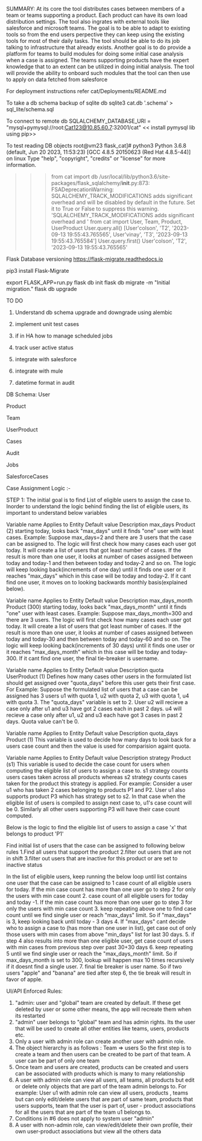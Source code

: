 SUMMARY: At its core the tool distributes cases between members of a team or teams supporting a product. Each product can have its own load distribution settings. The tool also ingrates with external tools like salesforce and microsoft teams. The goal is to be able to adapt to existing tools so from the end users perpective they can keep using the existing tools for most of their daily tasks. The tool should be able to do its job talking to infrastructure that already exists. Another goal is to do provide a platform for teams to build modules for doing some initial case analysis when a case is assigned. The teams supporting products have the expert knowledge that to an extent can be utilized in doing initial analysis. The tool will provide the ability to onboard such modules that the tool can then use to apply on data fetched from salesforce

For deployment instructions refer cat/Deployments/README.md

To take a db schema backup of sqlite db
sqlite3 cat.db '.schema' > sql_lite/schema.sql

To connect to remote db 
SQLALCHEMY_DATABASE_URI = "mysql+pymysql://root:Cat123@10.85.60.7:32001/cat"
<< install pymysql lib using pip>>

To test reading DB objects
root@vm23 flask_cat]# python3
Python 3.6.8 (default, Jun 20 2023, 11:53:23) 
[GCC 4.8.5 20150623 (Red Hat 4.8.5-44)] on linux
Type "help", "copyright", "credits" or "license" for more information.
>>> from cat import db
/usr/local/lib/python3.6/site-packages/flask_sqlalchemy/__init__.py:873: FSADeprecationWarning: SQLALCHEMY_TRACK_MODIFICATIONS adds significant overhead and will be disabled by default in the future.  Set it to True or False to suppress this warning.
  'SQLALCHEMY_TRACK_MODIFICATIONS adds significant overhead and '
>>> from cat import User, Team, Product, UserProduct
>>> User.query.all()
[User'colson', 'T2', '2023-09-13 19:55:43.765565', User'vinay', 'T3', '2023-09-13 19:55:43.765584']
>>> User.query.first()
User'colson', 'T2', '2023-09-13 19:55:43.765565'




Flask Database versioning
https://flask-migrate.readthedocs.io

pip3 install Flask-Migrate

export FLASK_APP=run.py
flask db init
flask db migrate -m "Initial migration."
flask db upgrade



TO DO
1. Understand db schema upgrade and downgrade using alembic

3. implement unit test cases 

5. if in HA how to manage scheduled jobs
6. track user active status
7. integrate with salesforce
8. integrate with mule

10. datetime format in audit

DB Schema:
User

Product

Team

UserProduct

Cases

Audit

Jobs

SalesforceCases

Case Assignment Logic :-

STEP 1: The initial goal is to find List of eligible users to assign the case to. Inorder to understand the logic behind finding the list of eligible users, its important to understand below variables


Variable name      Applies to Entity       Default value      Description
max_days           Product                 (2)                starting today, looks back "max_days" until it finds "one" user with least cases. Example: Suppose max_days=2 and there are 3 users that the case can be assigned to. The logic will first check how many cases each user got today. It will create a list of users that got least number of cases.  If the result is more than one user, it looks at number of cases assigned between today and today-1 and then between today and today-2 and so on. The logic will keep looking back(increments of one day) until it finds one user or it reaches "max_days" which in this case will be today and today-2. If it cant find one user, it moves on to looking backwards monthly basis(explained below).

Variable name      Applies to Entity       Default value      Description
max_days_month     Product                 (300)              starting today, looks back "max_days_month" until it finds "one" user with least cases. Example: Suppose max_days_month=300 and there are 3 users. The logic will first check how many cases each user got today. It will create a list of users that got least number of cases.  If the result is more than one user, it looks at number of cases assigned between today and today-30 and then between today and today-60 and so on.  The logic will keep looking back(increments of 30 days) until it finds one user or it reaches "max_days_month" which in this case will be today and today-300. If it cant find one user, the final tie-breaker is username.

Variable name      Applies to Entity       Default value      Description
quota              UserProduct             (1)                Defines how many cases other users in the formulated list should get assigned over "quota_days" before this user gets their first case. For Example: Suppose the formulated list of users that a case can be assigned has 3 users u1 with quota 1, u2 with quota 2, u3 with quota 1, u4 with quota 3. The "quota_days" variable is set to 2. User u2 will recieve a case only after u1 and u3 have got 2 cases each in past 2 days. u4 will recieve a case only after u1, u2 and u3 each have got 3 cases in past 2 days. Quota value can't be 0.

Variable name      Applies to Entity       Default value      Description
quota_days         Product                 (1)                This variable is used to decide how many days to look back for a users case count and then the value is used for comparision againt quota.

Variable name      Applies to Entity       Default value      Description
strategy           Product                 (s1)               This variable is used to decide the case count for users when computing the eligible list of users to assign a case to. s1 strategy counts users cases taken across all products whereas s2 strategy counts cases taken for the product this strategy is applied. For example: Consider a user u1 who has taken 2 cases belonging to products P1 and P2. User u1 also supports product P3 which has strategy set to s2. In that case when the eligible list of users is compiled to assign next case to, u1's case count will be 0. Similarly all other users supporting P3 will have their case count computed.

Below is the logic to find the eligible list of users to assign a case 'x' that belongs to product 'P1'

Find initial list of users that the case can be assigned to following below rules
  1.Find all users that support the product
  2.filter out users that are not in shift
  3.filter out users that are inactive for this product or are set to inactive status

In the list of eligible users, keep running the below loop until list contains one user that the case can be assigned to
1 case count of all eligible users for today. If the min case count has more than one user go to step 2 for only the users with min case count
2. case count of all eligible users for today and today -1.  If the min case count has more than one user go to step 3 for only the users with min case count
3. keep repeating above one to find case count until we find single user or reach "max_days" limit. So if "max_days" is 3, keep looking back until today - 3 days
4. If "max_days" cant decide who to assign a case to (has more than one user in list), get case out of only those users with min cases from above "min_days" list for last 30 days. 
5. if step 4 also results into more than one eligible user, get case count of users with min cases from previous step over past 30+30 days
6. keep repeating 5 until we find single user or reach the "max_days_month" limit. So if max_days_month is set to 300, lookup will happen max 10 times recursively if it doesnt find a single user. 
7. final tie breaker is user name. So if two users "apple" and "banana" are tied after step 6, the tie break will result in favor of apple.


UI/API Enforced Rules:
1. "admin: user and "global" team are created by default. If these get deleted by user or some other means, the app will recreate them when its restarted
2. "admin" user belongs to "global" team and has admin rights. Its the user that will be used to create all other entities like teams, users, products etc.
3. Only a user with admin role can create another user with admin role. 
4. The object hierarchy is as follows : 
Team => users 
So the first step is to create a team and then users can be created to be part of that team. A user can be part of only one team
5. Once team and users are created, products can be created and users can be associated with products which is many to many relationship
6. A user with admin role can view all users, all teams, all products but edit or delete only objects that are part of the team admin belongs to. For example: User u1 with admin role can view all users, products , teams but can only edit/delete users that are part of same team, products that users supports, team that the user is part of, user - product associations for all the users that are part of the team u1 belongs to.
7. Conditions in #6 does not apply to system user "admin"
8. A user with non-admin role, can view/edit/delete their own profile, their own user-product associations but view all the others data








